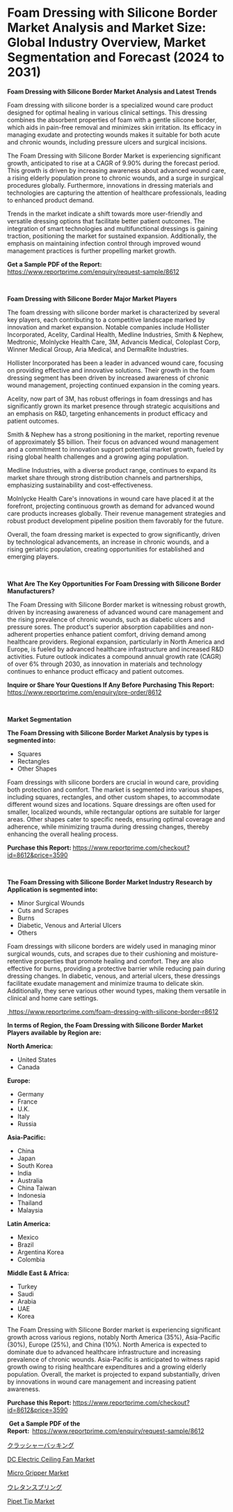 <p><h1>Foam Dressing with Silicone Border Market Analysis and Market Size: Global Industry Overview, Market Segmentation and Forecast (2024 to 2031)</h1></p><p><strong>Foam Dressing with Silicone Border Market Analysis and Latest Trends</strong></p>
<p><p>Foam dressing with silicone border is a specialized wound care product designed for optimal healing in various clinical settings. This dressing combines the absorbent properties of foam with a gentle silicone border, which aids in pain-free removal and minimizes skin irritation. Its efficacy in managing exudate and protecting wounds makes it suitable for both acute and chronic wounds, including pressure ulcers and surgical incisions.</p><p>The Foam Dressing with Silicone Border Market is experiencing significant growth, anticipated to rise at a CAGR of 9.90% during the forecast period. This growth is driven by increasing awareness about advanced wound care, a rising elderly population prone to chronic wounds, and a surge in surgical procedures globally. Furthermore, innovations in dressing materials and technologies are capturing the attention of healthcare professionals, leading to enhanced product demand.</p><p>Trends in the market indicate a shift towards more user-friendly and versatile dressing options that facilitate better patient outcomes. The integration of smart technologies and multifunctional dressings is gaining traction, positioning the market for sustained expansion. Additionally, the emphasis on maintaining infection control through improved wound management practices is further propelling market growth.</p></p>
<p><strong>Get a Sample PDF of the Report:&nbsp;</strong> <a href="https://www.reportprime.com/enquiry/request-sample/8612">https://www.reportprime.com/enquiry/request-sample/8612</a></p>
<p>&nbsp;</p>
<p><strong>Foam Dressing with Silicone Border Major Market Players</strong></p>
<p><p>The foam dressing with silicone border market is characterized by several key players, each contributing to a competitive landscape marked by innovation and market expansion. Notable companies include Hollister Incorporated, Acelity, Cardinal Health, Medline Industries, Smith & Nephew, Medtronic, Molnlycke Health Care, 3M, Advancis Medical, Coloplast Corp, Winner Medical Group, Aria Medical, and DermaRite Industries.</p><p>Hollister Incorporated has been a leader in advanced wound care, focusing on providing effective and innovative solutions. Their growth in the foam dressing segment has been driven by increased awareness of chronic wound management, projecting continued expansion in the coming years. </p><p>Acelity, now part of 3M, has robust offerings in foam dressings and has significantly grown its market presence through strategic acquisitions and an emphasis on R&D, targeting enhancements in product efficacy and patient outcomes.</p><p>Smith & Nephew has a strong positioning in the market, reporting revenue of approximately $5 billion. Their focus on advanced wound management and a commitment to innovation support potential market growth, fueled by rising global health challenges and a growing aging population.</p><p>Medline Industries, with a diverse product range, continues to expand its market share through strong distribution channels and partnerships, emphasizing sustainability and cost-effectiveness.</p><p>Molnlycke Health Care's innovations in wound care have placed it at the forefront, projecting continuous growth as demand for advanced wound care products increases globally. Their revenue management strategies and robust product development pipeline position them favorably for the future.</p><p>Overall, the foam dressing market is expected to grow significantly, driven by technological advancements, an increase in chronic wounds, and a rising geriatric population, creating opportunities for established and emerging players.</p></p>
<p>&nbsp;</p>
<p><strong>What Are The Key Opportunities For Foam Dressing with Silicone Border Manufacturers?</strong></p>
<p><p>The Foam Dressing with Silicone Border market is witnessing robust growth, driven by increasing awareness of advanced wound care management and the rising prevalence of chronic wounds, such as diabetic ulcers and pressure sores. The product's superior absorption capabilities and non-adherent properties enhance patient comfort, driving demand among healthcare providers. Regional expansion, particularly in North America and Europe, is fueled by advanced healthcare infrastructure and increased R&D activities. Future outlook indicates a compound annual growth rate (CAGR) of over 6% through 2030, as innovation in materials and technology continues to enhance product efficacy and patient outcomes.</p></p>
<p><strong>Inquire or Share Your Questions If Any Before Purchasing This Report:</strong> <a href="https://www.reportprime.com/enquiry/pre-order/8612">https://www.reportprime.com/enquiry/pre-order/8612</a></p>
<p>&nbsp;</p>
<p><strong>Market Segmentation</strong></p>
<p><strong>The Foam Dressing with Silicone Border Market Analysis by types is segmented into:</strong></p>
<p><ul><li>Squares</li><li>Rectangles</li><li>Other Shapes</li></ul></p>
<p><p>Foam dressings with silicone borders are crucial in wound care, providing both protection and comfort. The market is segmented into various shapes, including squares, rectangles, and other custom shapes, to accommodate different wound sizes and locations. Square dressings are often used for smaller, localized wounds, while rectangular options are suitable for larger areas. Other shapes cater to specific needs, ensuring optimal coverage and adherence, while minimizing trauma during dressing changes, thereby enhancing the overall healing process.</p></p>
<p><strong>Purchase this Report:&nbsp;</strong><a href="https://www.reportprime.com/checkout?id=8612&price=3590">https://www.reportprime.com/checkout?id=8612&price=3590</a></p>
<p>&nbsp;</p>
<p><strong>The Foam Dressing with Silicone Border Market Industry Research by Application is segmented into:</strong></p>
<p><ul><li>Minor Surgical Wounds</li><li>Cuts and Scrapes</li><li>Burns</li><li>Diabetic, Venous and Arterial Ulcers</li><li>Others</li></ul></p>
<p><p>Foam dressings with silicone borders are widely used in managing minor surgical wounds, cuts, and scrapes due to their cushioning and moisture-retentive properties that promote healing and comfort. They are also effective for burns, providing a protective barrier while reducing pain during dressing changes. In diabetic, venous, and arterial ulcers, these dressings facilitate exudate management and minimize trauma to delicate skin. Additionally, they serve various other wound types, making them versatile in clinical and home care settings.</p></p>
<p><a href="https://www.reportprime.com/foam-dressing-with-silicone-border-r8612">&nbsp;https://www.reportprime.com/foam-dressing-with-silicone-border-r8612</a></p>
<p><strong>In terms of Region, the Foam Dressing with Silicone Border Market Players available by Region are:</strong></p>
<p>
    <p> <strong> North America: </strong>
        <ul>
            <li>United States</li>
            <li>Canada</li>
        </ul>
        </p> 
    <p> <strong> Europe: </strong>
        <ul>
            <li>Germany</li>
            <li>France</li>
            <li>U.K.</li>
            <li>Italy</li>
            <li>Russia</li>
        </ul>
        </p> 
    <p> <strong> Asia-Pacific: </strong>
        <ul>
            <li>China</li>
            <li>Japan</li>
            <li>South Korea</li>
            <li>India</li>
            <li>Australia</li>
            <li>China Taiwan</li>
            <li>Indonesia</li>
            <li>Thailand</li>
            <li>Malaysia</li>
        </ul>
        </p> 
    <p> <strong> Latin America: </strong>
        <ul>
            <li>Mexico</li>
            <li>Brazil</li>
            <li>Argentina Korea</li>
            <li>Colombia</li>
        </ul>
        </p> 
    <p> <strong> Middle East & Africa: </strong>
        <ul>
            <li>Turkey</li>
            <li>Saudi</li>
            <li>Arabia</li>
            <li>UAE</li>
            <li>Korea</li>
        </ul>
    </p>
    </p>
<p><p>The Foam Dressing with Silicone Border market is experiencing significant growth across various regions, notably North America (35%), Asia-Pacific (30%), Europe (25%), and China (10%). North America is expected to dominate due to advanced healthcare infrastructure and increasing prevalence of chronic wounds. Asia-Pacific is anticipated to witness rapid growth owing to rising healthcare expenditures and a growing elderly population. Overall, the market is projected to expand substantially, driven by innovations in wound care management and increasing patient awareness.</p></p>
<p><strong>Purchase this Report: </strong><a href="https://www.reportprime.com/checkout?id=8612&price=3590">https://www.reportprime.com/checkout?id=8612&price=3590</a></p>
<p>&nbsp;<strong>Get a Sample PDF of the Report:&nbsp;&nbsp;</strong><a href="https://www.reportprime.com/enquiry/request-sample/8612">https://www.reportprime.com/enquiry/request-sample/8612</a></p>
<p><strong></strong></p>
<p><p><a href="https://medium.com/@beaumontdavv7mp/crusher-backing-market-%E3%81%AF-%E3%82%B3%E3%82%B9%E3%83%88%E7%AE%A1%E7%90%86%E3%81%A8%E5%8A%B9%E7%8E%87%E5%90%91%E4%B8%8A%E3%82%92%E5%84%AA%E5%85%88%E3%81%97%E3%81%BE%E3%81%99-%E3%81%95%E3%82%89%E3%81%AB-%E5%A0%B1%E5%91%8A%E6%9B%B8%E3%81%AF%E5%B8%82%E5%A0%B4%E3%81%AE%E9%9C%80%E8%A6%81%E9%9D%A2%E3%81%A8%E4%BE%9B%E7%B5%A6%E9%9D%A2%E3%81%AE%E4%B8%A1%E6%96%B9%E3%82%92%E3%82%AB%E3%83%90%E3%83%BC%E3%81%97%E3%81%A6%E3%81%84%E3%81%BE%E3%81%99-crusher-backing-%E5%B8%82%E5%A0%B4%E3%81%AF-86b56145eb4a">クラッシャーバッキング</a></p><p><a href="https://issuu.com/reportprime-2/docs/dc-electric-ceiling-fan-market-size_f2324fa142ab82">DC Electric Ceiling Fan Market</a></p><p><a href="https://www.linkedin.com/pulse/pioneering-growth-analyzing-global-micro-gripper-market-dynamics-opw2e?trackingId=volNFVnMTp6qFMewH41oTA%3D%3D">Micro Gripper Market</a></p><p><a href="https://medium.com/@marlanamarvn/urethane-spring-market-%E3%81%AE%E3%82%B0%E3%83%AD%E3%83%BC%E3%83%90%E3%83%AB%E5%B8%82%E5%A0%B4%E6%A6%82%E8%A6%81%E3%81%AF-%E4%B8%96%E7%95%8C%E3%81%8A%E3%82%88%E3%81%B3%E4%B8%BB%E8%A6%81%E5%B8%82%E5%A0%B4%E3%81%AB%E3%81%8A%E3%81%91%E3%82%8B%E6%A5%AD%E7%95%8C%E3%81%AB%E5%BD%B1%E9%9F%BF%E3%82%92%E4%B8%8E%E3%81%88%E3%82%8B%E4%B8%BB%E8%A6%81%E3%81%AA%E3%83%88%E3%83%AC%E3%83%B3%E3%83%89%E3%81%AB%E3%81%A4%E3%81%84%E3%81%A6-%E7%8B%AC%E8%87%AA%E3%81%AE%E8%A6%96%E7%82%B9%E3%82%92%E6%8F%90%E4%BE%9B%E3%81%97%E3%81%BE%E3%81%99-7c7abc93e9f4">ウレタンスプリング</a></p><p><a href="https://github.com/arionmp/Market-Research-Report-List-5/blob/main/pipet-tip-market.md">Pipet Tip Market</a></p></p>